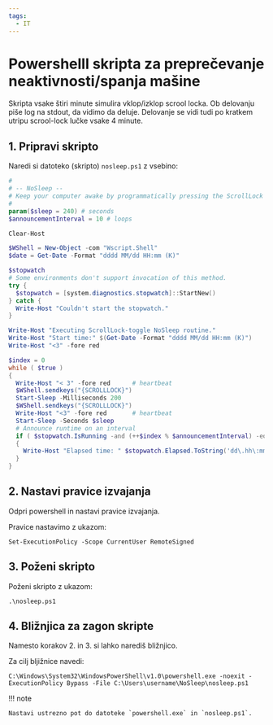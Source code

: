 ```yaml
---
tags:
  - IT
---
```


# Powershelll skripta za preprečevanje neaktivnosti/spanja mašine

Skripta vsake štiri minute simulira vklop/izklop scrool locka. Ob delovanju piše log na stdout, da vidimo da deluje. Delovanje se vidi tudi po kratkem utripu scrool-lock lučke vsake 4 minute.

## 1. Pripravi skripto

Naredi si datoteko (skripto) `nosleep.ps1` z vsebino:

``` powershell	
#
# -- NoSleep --
# Keep your computer awake by programmatically pressing the ScrollLock key every X seconds
#
param($sleep = 240) # seconds
$announcementInterval = 10 # loops

Clear-Host

$WShell = New-Object -com "Wscript.Shell"
$date = Get-Date -Format "dddd MM/dd HH:mm (K)"

$stopwatch
# Some environments don't support invocation of this method.
try {
  $stopwatch = [system.diagnostics.stopwatch]::StartNew()
} catch {
  Write-Host "Couldn't start the stopwatch."
}

Write-Host "Executing ScrollLock-toggle NoSleep routine."
Write-Host "Start time:" $(Get-Date -Format "dddd MM/dd HH:mm (K)")
Write-Host "<3" -fore red

$index = 0
while ( $true )
{
  Write-Host "< 3" -fore red      # heartbeat
  $WShell.sendkeys("{SCROLLLOCK}")
  Start-Sleep -Milliseconds 200
  $WShell.sendkeys("{SCROLLLOCK}")
  Write-Host "<3" -fore red       # heartbeat
  Start-Sleep -Seconds $sleep
  # Announce runtime on an interval
  if ( $stopwatch.IsRunning -and (++$index % $announcementInterval) -eq 0 )
  {
    Write-Host "Elapsed time: " $stopwatch.Elapsed.ToString('dd\.hh\:mm\:ss')
  }
}
```	
	
## 2. Nastavi pravice izvajanja

Odpri powershell in nastavi pravice izvajanja. 

Pravice nastavimo z ukazom:
	
    Set-ExecutionPolicy -Scope CurrentUser RemoteSigned 
	
## 3. Poženi skripto
	
Poženi skripto z ukazom:

    .\nosleep.ps1


## 4. Bližnjica za zagon skripte

Namesto korakov 2. in 3. si lahko narediš bližnjico.

Za cilj bljižnice navedi:

    C:\Windows\System32\WindowsPowerShell\v1.0\powershell.exe -noexit -ExecutionPolicy Bypass -File C:\Users\username\NoSleep\nosleep.ps1

!!! note

    Nastavi ustrezno pot do datoteke `powershell.exe` in `nosleep.ps1`.